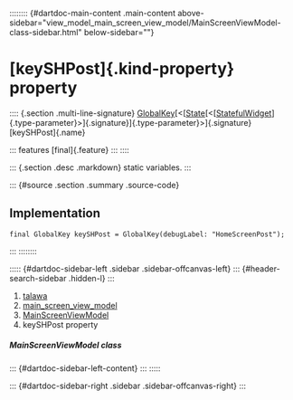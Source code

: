 :::::::: {#dartdoc-main-content .main-content above-sidebar="view_model_main_screen_view_model/MainScreenViewModel-class-sidebar.html" below-sidebar=""}
<div>

# [keySHPost]{.kind-property} property

</div>

:::: {.section .multi-line-signature}
[GlobalKey](https://api.flutter.dev/flutter/widgets/GlobalKey-class.html)[\<[[State](https://api.flutter.dev/flutter/widgets/State-class.html)[\<[[StatefulWidget](https://api.flutter.dev/flutter/widgets/StatefulWidget-class.html)]{.type-parameter}\>]{.signature}]{.type-parameter}\>]{.signature}
[keySHPost]{.name}

::: features
[final]{.feature}
:::
::::

::: {.section .desc .markdown}
static variables.
:::

::: {#source .section .summary .source-code}
## Implementation

``` language-dart
final GlobalKey keySHPost = GlobalKey(debugLabel: "HomeScreenPost");
```
:::
::::::::

::::: {#dartdoc-sidebar-left .sidebar .sidebar-offcanvas-left}
::: {#header-search-sidebar .hidden-l}
:::

1.  [talawa](../../index.html)
2.  [main_screen_view_model](../../view_model_main_screen_view_model/)
3.  [MainScreenViewModel](../../view_model_main_screen_view_model/MainScreenViewModel-class.html)
4.  keySHPost property

##### MainScreenViewModel class

::: {#dartdoc-sidebar-left-content}
:::
:::::

::: {#dartdoc-sidebar-right .sidebar .sidebar-offcanvas-right}
:::
